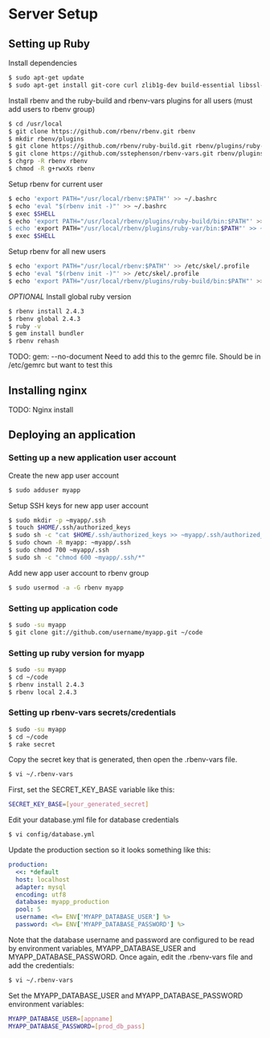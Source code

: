 # Server Setup
## Setting up Ruby
Install dependencies
```bash
$ sudo apt-get update
$ sudo apt-get install git-core curl zlib1g-dev build-essential libssl-dev libreadline-dev libyaml-dev libsqlite3-dev sqlite3 libxml2-dev libxslt1-dev libcurl4-openssl-dev python-software-properties libffi-dev nodejs
```
Install rbenv and the ruby-build and rbenv-vars plugins for all users (must add users to rbenv group)
```bash
$ cd /usr/local
$ git clone https://github.com/rbenv/rbenv.git rbenv
$ mkdir rbenv/plugins
$ git clone https://github.com/rbenv/ruby-build.git rbenv/plugins/ruby-build
$ git clone https://github.com/sstephenson/rbenv-vars.git rbenv/plugins/ruby-vars
$ chgrp -R rbenv rbenv
$ chmod -R g+rwxXs rbenv
```
Setup rbenv for current user
```bash
$ echo 'export PATH="/usr/local/rbenv:$PATH"' >> ~/.bashrc
$ echo 'eval "$(rbenv init -)"' >> ~/.bashrc
$ exec $SHELL
$ echo 'export PATH="/usr/local/rbenv/plugins/ruby-build/bin:$PATH"' >> ~/.bashrc (I DON'T THINK I NEED THIS!!!)
$ echo 'export PATH="/usr/local/rbenv/plugins/ruby-var/bin:$PATH"' >> ~/.bashrc (I DON'T THINK I NEED THIS!!!)
$ exec $SHELL
```
Setup rbenv for all new users
```bash
$ echo 'export PATH="/usr/local/rbenv:$PATH"' >> /etc/skel/.profile
$ echo 'eval "$(rbenv init -)"' >> /etc/skel/.profile
$ echo 'export PATH="/usr/local/rbenv/plugins/ruby-build/bin:$PATH"' >> /etc/skel/.profile
```
*OPTIONAL* Install global ruby version
```bash
$ rbenv install 2.4.3
$ rbenv global 2.4.3
$ ruby -v
$ gem install bundler
$ rbenv rehash
```
TODO: gem: --no-document
Need to add this to the gemrc file. 
Should be in /etc/gemrc but want to test this

## Installing nginx
TODO: Nginx install

## Deploying an application
### Setting up a new application user account
Create the new app user account
```bash
$ sudo adduser myapp
```
Setup SSH keys for new app user account
```bash
$ sudo mkdir -p ~myapp/.ssh
$ touch $HOME/.ssh/authorized_keys
$ sudo sh -c "cat $HOME/.ssh/authorized_keys >> ~myapp/.ssh/authorized_keys"
$ sudo chown -R myapp: ~myapp/.ssh
$ sudo chmod 700 ~myapp/.ssh
$ sudo sh -c "chmod 600 ~myapp/.ssh/*"
```
Add new app user account to rbenv group
```bash 
$ sudo usermod -a -G rbenv myapp
```
### Setting up application code
```bash
$ sudo -su myapp
$ git clone git://github.com/username/myapp.git ~/code
```
### Setting up ruby version for myapp
```bash
$ sudo -su myapp
$ cd ~/code
$ rbenv install 2.4.3
$ rbenv local 2.4.3
```
### Setting up rbenv-vars secrets/credentials
```bash
$ sudo -su myapp
$ cd ~/code
$ rake secret
```
Copy the secret key that is generated, then open the .rbenv-vars file.
```bash 
$ vi ~/.rbenv-vars
```
First, set the SECRET_KEY_BASE variable like this:
```bash 
SECRET_KEY_BASE=[your_generated_secret]
```
Edit your database.yml file for database credentials
```bash 
$ vi config/database.yml
```
Update the production section so it looks something like this:
```yaml
production:
  <<: *default
  host: localhost
  adapter: mysql
  encoding: utf8
  database: myapp_production
  pool: 5
  username: <%= ENV['MYAPP_DATABASE_USER'] %>
  password: <%= ENV['MYAPP_DATABASE_PASSWORD'] %>
```
Note that the database username and password are configured to be read by environment variables, MYAPP_DATABASE_USER and MYAPP_DATABASE_PASSWORD.  Once again, edit the .rbenv-vars file and add the credentials:
```bash 
$ vi ~/.rbenv-vars
```
Set the MYAPP_DATABASE_USER and MYAPP_DATABASE_PASSWORD environment variables: 
```bash 
MYAPP_DATABASE_USER=[appname]
MYAPP_DATABASE_PASSWORD=[prod_db_pass]
```
